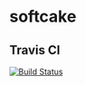 # softcake

## Travis CI
[![Build Status](https://travis-ci.com/jiangtianyu2009/PiSoftCake.svg?branch=develop)](https://travis-ci.com/jiangtianyu2009/PiSoftCake)